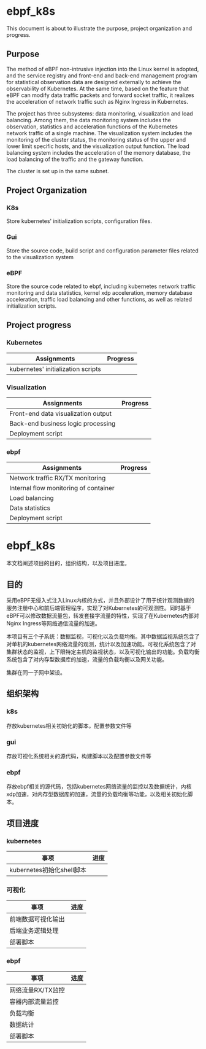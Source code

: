 # ebpf_k8s

This document is about to illustrate the purpose, project organization and progress.

## Purpose

The method of eBPF non-intrusive injection into the Linux kernel is adopted, and the service registry and front-end and back-end management program for statistical observation data are designed externally to achieve the observability of Kubernetes. At the same time, based on the feature that eBPF can modify data traffic packets and forward socket traffic, it realizes the acceleration of network traffic such as Nginx Ingress in Kubernetes.

The project has three subsystems: data monitoring, visualization and load balancing. Among them, the data monitoring system includes the observation, statistics and acceleration functions of the Kubernetes network traffic of a single machine. The visualization system includes the monitoring of the cluster status, the monitoring status of the upper and lower limit specific hosts, and the visualization output function. The load balancing system includes the acceleration of the memory database, the load balancing of the traffic and the gateway function.

The cluster is set up in the same subnet.

## Project Organization

### K8s

Store kubernetes' initialization scripts, configuration files.

### Gui

Store the source code, build script and configuration parameter files related to the visualization system

### eBPF

Store the source code related to ebpf, including kubernetes network traffic monitoring and data statistics, kernel xdp acceleration, memory database acceleration, traffic load balancing and other functions, as well as related initialization scripts.

## Project progress

### Kubernetes

|     Assignments       | Progress |
| ------------------------- | ---- |
| kubernetes' initialization scripts |      |



### Visualization

| Assignments               | Progress |
| ------------------ | ---- |
| Front-end data visualization output |      |
| Back-end business logic processing   |      |
| Deployment script           |      |

### ebpf

| Assignments              | Progress |
| ----------------- | ---- |
| Network traffic RX/TX monitoring |      |
| Internal flow monitoring of container  |      |
| Load balancing         |      |
| Data statistics          |      |
| Deployment script          |      |






# ebpf_k8s

本文档阐述项目的目的，组织结构，以及项目进度。

## 目的

采用eBPF无侵入式注入Linux内核的方式，并且外部设计了用于统计观测数据的服务注册中心和前后端管理程序，实现了对Kubernetes的可观测性。同时基于eBPF可以修改数据流量包，转发套接字流量的特性，实现了在Kubernetes内部对Nginx Ingress等网络通信流量的加速。

本项目有三个子系统：数据监视，可视化以及负载均衡。其中数据监视系统包含了对单机的kubernetes网络流量的观测，统计以及加速功能。可视化系统包含了对集群状态的监视，上下限特定主机的监视状态，以及可视化输出的功能。负载均衡系统包含了对内存型数据库的加速，流量的负载均衡以及网关功能。

集群在同一子网中架设。

## 组织架构

### k8s

存放kubernetes相关初始化的脚本，配置参数文件等

### gui

存放可视化系统相关的源代码，构建脚本以及配置参数文件等

### ebpf

存放ebpf相关的源代码，包括kubernetes网络流量的监控以及数据统计，内核xdp加速，对内存型数据库的加速，流量的负载均衡等功能，以及相关初始化脚本。

## 项目进度

### kubernetes

| 事项                      | 进度 |
| ------------------------- | ---- |
| kubernetes初始化shell脚本 |      |



### 可视化

| 事项               | 进度 |
| ------------------ | ---- |
| 前端数据可视化输出 |      |
| 后端业务逻辑处理   |      |
| 部署脚本           |      |

### ebpf

| 事项              | 进度 |
| ----------------- | ---- |
| 网络流量RX/TX监控 |      |
| 容器内部流量监控  |      |
| 负载均衡          |      |
| 数据统计          |      |
| 部署脚本          |      |

